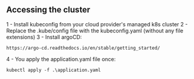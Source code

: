 ## Accessing the cluster

1 - Install kubeconfig from your cloud provider's managed k8s cluster
2 - Replace the .kube/config file with the kubeconfig.yaml (without any file extensions)
3 - Install argoCD:
```
https://argo-cd.readthedocs.io/en/stable/getting_started/
```
4 - You apply the application.yaml file once:
```
kubectl apply -f .\application.yaml
```